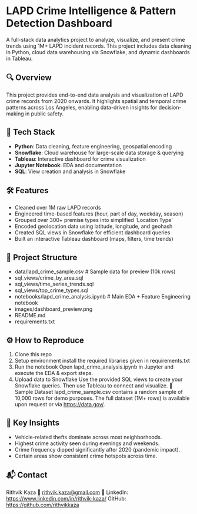 
# LAPD Crime Intelligence & Pattern Detection Dashboard
A full-stack data analytics project to analyze, visualize, and present crime trends using 1M+ LAPD incident records. This project includes data cleaning in Python, cloud data warehousing via Snowflake, and dynamic dashboards in Tableau.


## 🔍 Overview
This project provides end-to-end data analysis and visualization of LAPD crime records from 2020 onwards. It highlights spatial and temporal crime patterns across Los Angeles, enabling data-driven insights for decision-making in public safety.

## 🧰 Tech Stack
- **Python**: Data cleaning, feature engineering, geospatial encoding
- **Snowflake**: Cloud warehouse for large-scale data storage & querying
- **Tableau**: Interactive dashboard for crime visualization
- **Jupyter Notebook**: EDA and documentation
- **SQL**: View creation and analysis in Snowflake

## 🛠️ Features
- Cleaned over 1M raw LAPD records
- Engineered time-based features (hour, part of day, weekday, season)
- Grouped over 300+ premise types into simplified 'Location Type'
- Encoded geolocation data using latitude, longitude, and geohash
- Created SQL views in Snowflake for efficient dashboard queries
- Built an interactive Tableau dashboard (maps, filters, time trends)

## 📂 Project Structure
- data/lapd_crime_sample.csv         # Sample data for preview (10k rows)
- sql_views/crime_by_area.sql
- sql_views/time_series_trends.sql
- sql_views/top_crime_types.sql
- notebooks/lapd_crime_analysis.ipynb     # Main EDA + Feature Engineering notebook
- images/dashboard_preview.png
- README.md
- requirements.txt

## ⚙️ How to Reproduce
1. Clone this repo
2. Setup environment
   install the required libraries given in requirements.txt
3. Run the notebook
   Open lapd_crime_analysis.ipynb in Jupyter and execute the EDA & export steps.
4. Upload data to Snowflake
   Use the provided SQL views to create your Snowflake queries. Then use Tableau to connect and visualize.
📁 Sample Dataset
lapd_crime_sample.csv contains a random sample of 10,000 rows for demo purposes. The full dataset (1M+ rows) is available upon request or via https://data.gov/.
## 🧠 Key Insights
- Vehicle-related thefts dominate across most neighborhoods.
- Highest crime activity seen during evenings and weekends.
- Crime frequency dipped significantly after 2020 (pandemic impact).
- Certain areas show consistent crime hotspots across time.
## 📬 Contact
Rithvik Kaza
📧 rithvik.kaza@gmail.com
🔗 LinkedIn: https://www.linkedin.com/in/rithvik-kaza/ 
GitHub: https://github.com/rithvikkaza
